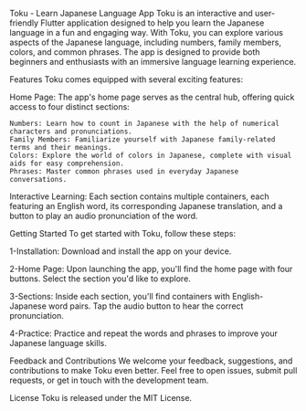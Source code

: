 Toku - Learn Japanese Language App
Toku is an interactive and user-friendly Flutter application designed to help you learn the Japanese language in a fun and engaging way. With Toku, you can explore various aspects of the Japanese language, including numbers, family members, colors, and common phrases. The app is designed to provide both beginners and enthusiasts with an immersive language learning experience.

Features
Toku comes equipped with several exciting features:

Home Page: The app's home page serves as the central hub, offering quick access to four distinct sections:

    Numbers: Learn how to count in Japanese with the help of numerical characters and pronunciations.
    Family Members: Familiarize yourself with Japanese family-related terms and their meanings.
    Colors: Explore the world of colors in Japanese, complete with visual aids for easy comprehension.
    Phrases: Master common phrases used in everyday Japanese conversations.
Interactive Learning: Each section contains multiple containers, each featuring an English word, its corresponding Japanese translation, and a button to play an audio pronunciation of the word.

Getting Started
To get started with Toku, follow these steps:

1-Installation: Download and install the app on your device.

2-Home Page: Upon launching the app, you'll find the home page with four buttons. Select the section you'd like to explore.

3-Sections: Inside each section, you'll find containers with English-Japanese word pairs. Tap the audio button to hear the correct pronunciation.

4-Practice: Practice and repeat the words and phrases to improve your Japanese language skills.

Feedback and Contributions
We welcome your feedback, suggestions, and contributions to make Toku even better. Feel free to open issues, submit pull requests, or get in touch with the development team.

License
Toku is released under the MIT License.